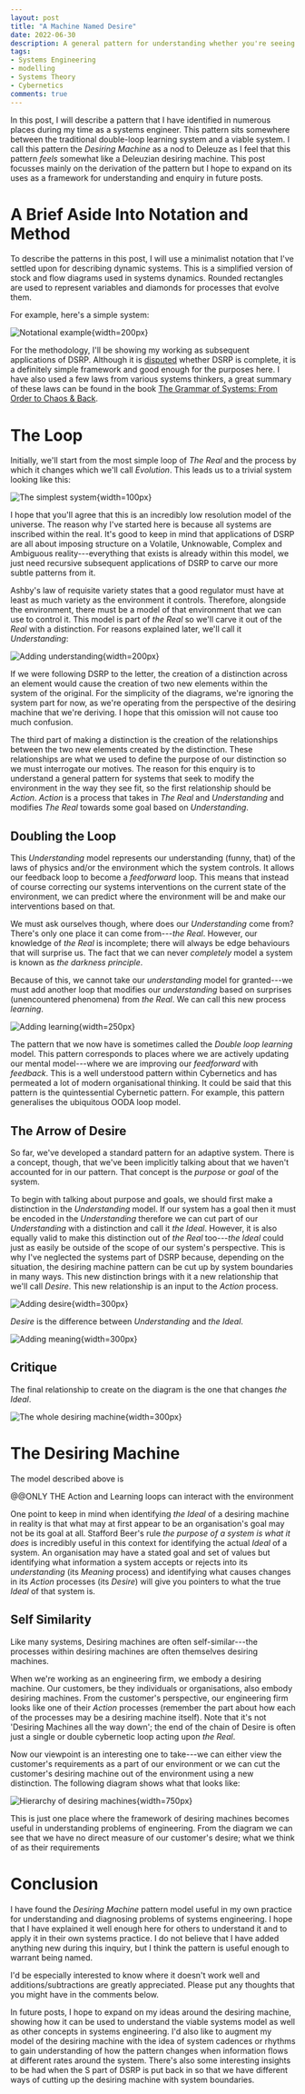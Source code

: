 ```yaml
---
layout: post
title: "A Machine Named Desire"
date: 2022-06-30
description: A general pattern for understanding whether you're seeing the whole picture
tags:
- Systems Engineering
- modelling
- Systems Theory
- Cybernetics
comments: true
---
```


In this post, I will describe a pattern that I have identified in numerous places during my time as a systems engineer. This pattern sits somewhere between the traditional double-loop learning system and a viable system. I call this pattern the *Desiring Machine* as a nod to Deleuze as I feel that this pattern *feels* somewhat like a Deleuzian desiring machine. This post focusses mainly on the derivation of the pattern but I hope to expand on its uses as a framework for understanding and enquiry in future posts.  

# A Brief Aside Into Notation and Method

To describe the patterns in this post, I will use a minimalist notation that I've settled upon for describing dynamic systems. This is a simplified version of stock and flow diagrams used in systems dynamics. Rounded rectangles are used to represent variables and diamonds for processes that evolve them.

For example, here's a simple system:

![Notational example](../images/desire_example.png){width=200px}

For the methodology, I'll be showing my working as subsequent applications of DSRP. Although it is [disputed](http://dx.doi.org/10.1016/j.evalprogplan.2008.04.002) whether DSRP is complete, it is a definitely simple framework and good enough for the purposes here. I have also used a few laws from various systems thinkers, a great summary of these laws can be found in the book [The Grammar of Systems: From Order to Chaos & Back](https://www.scio.org.uk/resources/grammar-systems-order-chaos-back).

# The Loop

Initially, we'll start from the most simple loop of *The Real* and the process by which it changes which we'll call *Evolution*. This leads us to a trivial system looking like this:

![The simplest system](../images/base.png){width=100px}

I hope that you'll agree that this is an incredibly low resolution model of the universe. The reason why I've started here is because all systems are inscribed within the real. It's good to keep in mind that applications of DSRP are all about imposing structure on a Volatile, Unknowable, Complex and Ambiguous reality---everything that exists is already within this model, we just need recursive subsequent applications of DSRP to carve our more subtle patterns from it.

Ashby's law of requisite variety states that a good regulator must have at least as much variety as the environment it controls. Therefore, alongside the environment, there must be a model of that environment that we can use to control it. This model is part of *the Real* so we'll carve it out of the *Real* with a distinction. For reasons explained later, we'll call it *Understanding*:

![Adding understanding](../images/desire_understanding.png){width=200px}

If we were following DSRP to the letter, the creation of a distinction across an element would cause the creation of two new elements within the system of the original. For the simplicity of the diagrams, we're ignoring the system part for now, as we're operating from the perspective of the desiring machine that we're deriving. I hope that this omission will not cause too much confusion.

The third part of making a distinction is the creation of the relationships between the two new elements created by the distinction. These relationships are what we used to define the purpose of our distinction so we must interrogate our motives. The reason for this enquiry is to understand a general pattern for systems that seek to modify the environment in the way they see fit, so the first relationship should be *Action*. *Action* is a process that takes in *The Real* and *Understanding* and modifies *The Real* towards some goal based on *Understanding*.

## Doubling the Loop

This *Understanding* model represents our understanding (funny, that) of the laws of physics and/or the environment which the system controls. It allows our feedback loop to become a *feedforward* loop. This means that instead of course correcting our systems interventions on the current state of the environment, we can predict where the environment will be and make our interventions based on that.

We must ask ourselves though, where does our *Understanding* come from? There's only one place it can come from---*the Real*. However, our knowledge of *the Real* is incomplete; there will always be edge behaviours that will surprise us. The fact that we can never *completely* model a system is known as *the darkness principle*. 

Because of this, we cannot take our *understanding* model for granted---we must add another loop that modifies our *understanding* based on surprises (unencountered phenomena) from *the Real*. We can call this new process *learning*.

![Adding learning](../images/desire_learning.png){width=250px}

The pattern that we now have is sometimes called the *Double loop learning* model. This pattern corresponds to places where we are actively updating our mental model---where we are improving our *feedforward* with *feedback*. This is a well understood pattern within Cybernetics and has permeated a lot of modern organisational thinking. It could be said that this pattern is the quintessential Cybernetic pattern. For example, this pattern generalises the ubiquitous OODA loop model.

## The Arrow of Desire

So far, we've developed a standard pattern for an adaptive system. There is a concept, though, that we've been implicitly talking about that we haven't accounted for in our pattern. That concept is the *purpose* or *goal* of the system.

To begin with talking about purpose and goals, we should first make a distinction in the *Understanding* model. If our system has a goal then it must be encoded in the *Understanding* therefore we can cut part of our *Understanding* with a distinction and call it *the Ideal*. However, it is also equally valid to make this distinction out of *the Real* too---*the Ideal* could just as easily be outside of the scope of our system's perspective. This is why I've neglected the systems part of DSRP because, depending on the situation, the desiring machine pattern can be cut up by system boundaries in many ways. This new distinction brings with it a new relationship that we'll call *Desire*. This new relationship is an input to the *Action* process.

![Adding desire](../images/desire_desire.png){width=300px}

*Desire* is the difference between *Understanding* and *the Ideal*. 

![Adding meaning](../images/desire_meaning.png){width=300px}

## Critique

The final relationship to create on the diagram is the one that changes *the Ideal*. 

![The whole desiring machine](../images/desire_machinefull.png){width=300px}

# The Desiring Machine

The model described above is 

@@ONLY THE Action and Learning loops can interact with the environment

One point to keep in mind when identifying *the Ideal* of a desiring machine in reality is that what may at first appear to be an organisation's goal may not be its goal at all. Stafford Beer's rule *the purpose of a system is what it does* is incredibly useful in this context for identifying the actual *Ideal* of a system. An organisation may have a stated goal and set of values but identifying what information a system accepts or rejects into its *understanding* (its *Meaning* process) and identifying what causes changes in its *Action* processes (its *Desire*) will give you pointers to what the true *Ideal* of that system is.

## Self Similarity

Like many systems, Desiring machines are often self-similar---the processes within desiring machines are often themselves desiring machines.

When we're working as an engineering firm, we embody a desiring machine. Our customers, be they individuals or organisations, also embody desiring machines. From the customer's perspective, our engineering firm looks like one of their *Action* processes (remember the part about how each of the processes may be a desiring machine itself). Note that it's not 'Desiring Machines all the way down'; the end of the chain of Desire is often just a single or double cybernetic loop acting upon *the Real*. 

Now our viewpoint is an interesting one to take---we can either view the customer's requirements as a part of our environment or we can cut the customer's desiring machine out of the environment using a new distinction. The following diagram shows what that looks like:


![Hierarchy of desiring machines](../images/desire_net.png){width=750px}

This is just one place where the framework of desiring machines becomes useful in understanding problems of engineering. From the diagram we can see that we have no direct measure of our customer's desire; what we think of as their requirements

# Conclusion

I have found the *Desiring Machine* pattern model useful in my own practice for understanding and diagnosing problems of systems engineering. I hope that I have explained it well enough here for others to understand it and to apply it in their own systems practice. I do not believe that I have added anything new during this inquiry, but I think the pattern is useful enough to warrant being named.

I'd be especially interested to know where it doesn't work well and additions/subtractions are greatly appreciated. Please put any thoughts that you might have in the comments below.

In future posts, I hope to expand on my ideas around the desiring machine, showing how it can be used to understand the viable systems model as well as other concepts in systems engineering. I'd also like to augment my model of the desiring machine with the idea of system cadences or rhythms to gain understanding of how the pattern changes when information flows at different rates around the system. There's also some interesting insights to be had when the S part of DSRP is put back in so that we have different ways of cutting up the desiring machine with system boundaries.
